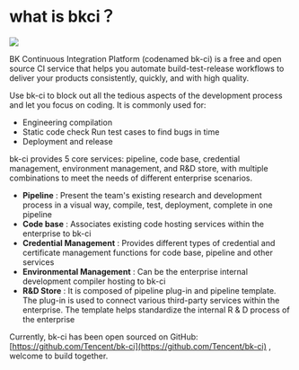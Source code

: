 # what is bkci？

![](../.gitbook/assets/image%20%2818%29.png)

BK Continuous Integration Platform (codenamed bk-ci) is a free and open source CI service that helps you automate build-test-release workflows to deliver your products consistently, quickly, and with high quality.

Use bk-ci to block out all the tedious aspects of the development process and let you focus on coding. It is commonly used for:

* Engineering compilation
* Static code check
Run test cases to find bugs in time
* Deployment and release

bk-ci provides 5 core services: pipeline, code base, credential management, environment management, and R&D store, with multiple combinations to meet the needs of different enterprise scenarios.

* **Pipeline** : Present the team's existing research and development process in a visual way, compile, test, deployment, complete in one pipeline
* **Code base** : Associates existing code hosting services within the enterprise to bk-ci
* **Credential Management** : Provides different types of credential and certificate management functions for code base, pipeline and other services
* **Environmental Management** : Can be the enterprise internal development compiler hosting to bk-ci
* **R&D Store** : It is composed of pipeline plug-in and pipeline template. The plug-in is used to connect various third-party services within the enterprise. The template helps standardize the internal R & D process of the enterprise

Currently, bk-ci has been open sourced on GitHub: [https://github.com/Tencent/bk-ci](https://github.com/Tencent/bk-ci) , welcome to build together.

